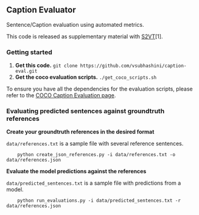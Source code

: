 ## Caption Evaluator ##

Sentence/Caption evaluation using automated metrics.

This code is released as supplementary material with
[S2VT](https://vsubhashini.github.io/s2vt.html)\[1\].

### Getting started

1. **Get this code.** `git clone https://github.com/vsubhashini/caption-eval.git`
2. **Get the coco evaluation scripts.** `./get_coco_scripts.sh`

To ensure you have all the dependencies for the evaluation scripts, please refer
to the [COCO Caption Evaluation page](https://github.com/tylin/coco-caption).


### Evaluating predicted sentences against groundtruth references

**Create your groundtruth references in the desired format**

`data/references.txt` is a sample file with several reference sentences.
```
    python create_json_references.py -i data/references.txt -o data/references.json
```

**Evaluate the model predictions against the references**

`data/predicted_sentences.txt` is a sample file with predictions from a model.
```
    python run_evaluations.py -i data/predicted_sentences.txt -r data/references.json
```

